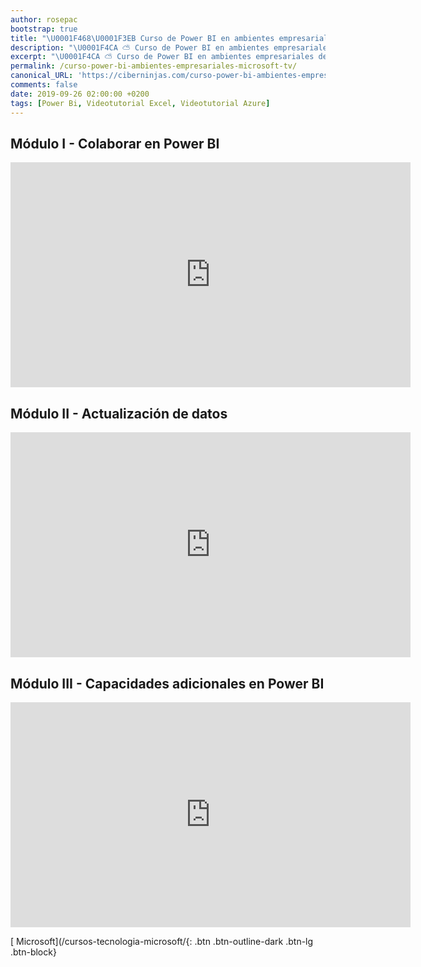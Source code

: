 ```yaml
---
author: rosepac
bootstrap: true
title: "\U0001F468‍\U0001F3EB Curso de Power BI en ambientes empresariales de Microsoft TV"
description: "\U0001F4CA ⛅ Curso de Power BI en ambientes empresariales de Microsoft TV"
excerpt: "\U0001F4CA ⛅ Curso de Power BI en ambientes empresariales de Microsoft TV"
permalink: /curso-power-bi-ambientes-empresariales-microsoft-tv/
canonical_URL: 'https://ciberninjas.com/curso-power-bi-ambientes-empresariales-microsoft-tv/'
comments: false
date: 2019-09-26 02:00:00 +0200
tags: [Power Bi, Videotutorial Excel, Videotutorial Azure]
---
```


## Módulo I - Colaborar en Power BI

<iframe src="https://channel9.msdn.com/Shows/Power-BI-en-ambientes-empresariales/Mdulo-I-Colaborar-en-Power-BI/player?format=html5" width="640" height="360" allowfullscreen="" frameborder="0" title="Módulo I - Colaborar en Power BI - Microsoft Channel 9 Video"></iframe>

## Módulo II - Actualización de datos

<iframe src="https://channel9.msdn.com/Shows/Power-BI-en-ambientes-empresariales/Mdulo-II-Actualizacin-de-datos/player?format=html5" width="640" height="360" allowfullscreen="" frameborder="0" title="Módulo II - Actualización de datos - Microsoft Channel 9 Video"></iframe>

## Módulo III - Capacidades adicionales en Power BI

<iframe src="https://channel9.msdn.com/Shows/Power-BI-en-ambientes-empresariales/Mdulo-III-Capacidades-adicionales-en-Power-BI/player?format=html5" width="640" height="360" allowfullscreen="" frameborder="0" title="Módulo III - Capacidades adicionales en Power BI - Microsoft Channel 9 Video"></iframe>

[<i class="fab fa-windows"></i> Microsoft](/cursos-tecnologia-microsoft/{: .btn .btn-outline-dark .btn-lg .btn-block}
